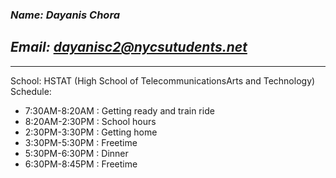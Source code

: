 ### _**Name: Dayanis Chora**_
## _**Email: dayanisc2@nycsutudents.net**_
---
School: HSTAT (High School of TelecommunicationsArts and Technology)
Schedule:
* 7:30AM-8:20AM : Getting ready and train ride
* 8:20AM-2:30PM : School hours
* 2:30PM-3:30PM : Getting home
* 3:30PM-5:30PM : Freetime
* 5:30PM-6:30PM : Dinner
* 6:30PM-8:45PM : Freetime
